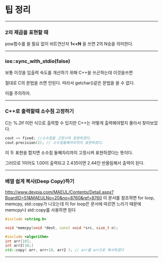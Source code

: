 # 팁 정리

------

### 2의 제곱을 표현할 때

pow함수를 쓸 필요 없이 비트연산자 **1<<N** 을 쓰면 2의 N승을 의미한다.



------

### ios::sync_with_stdio(false)

보통 이것을 입출력 속도를 개선하기 위해 C++을 쓰곤하는데 이것을쓰면

절대로 C의 문법을 쓰면 안된다. 따라서 getchar()같은 문법을 쓸 수 없다.

이를 주의하자.



------

### C++로 출력할때 소수점 고정하기

C는 %.2lf 이런 식으로 출력할 수 있지만 C++는 어떻게 출력해야할지 몰라서 찾아보았다.

```c++
cout << fixed; //소수점을 고정시켜 표현하겠다.
cout.precision(2); // 소수점둘째자리까지 표현하겠다.
```

이 두 표현을 합치면 소수점 둘째자리까지 고정시켜 표현하겠다는 뜻이다.

그러므로 1이어도 1.00이 출력되고 2.435이면 2.44인 반올림해서 출력이 된다.



------

### 배열 쉽게 복사(Deep Copy)하기

http://www.devpia.com/MAEUL/Contents/Detail.aspx?BoardID=51&MAEULNo=20&no=8760&ref=8760
이 문서를 참조하면 for loop, memcpy, std::copy가 나오는데 이 for loop은 문서에 따르면 느리기 때문에 memcpy나 std::copy를 사용하면 된다

```c++
#include <string.h>

void *memcpy(void *dest, const void *src, size_t n);
```

```c++
#include <algorithm>
int arr[10];
int arr2[10;]
std::copy( arr, arr+10, arr2 ); // arr를 arr2로 복사하겠다
```



------



